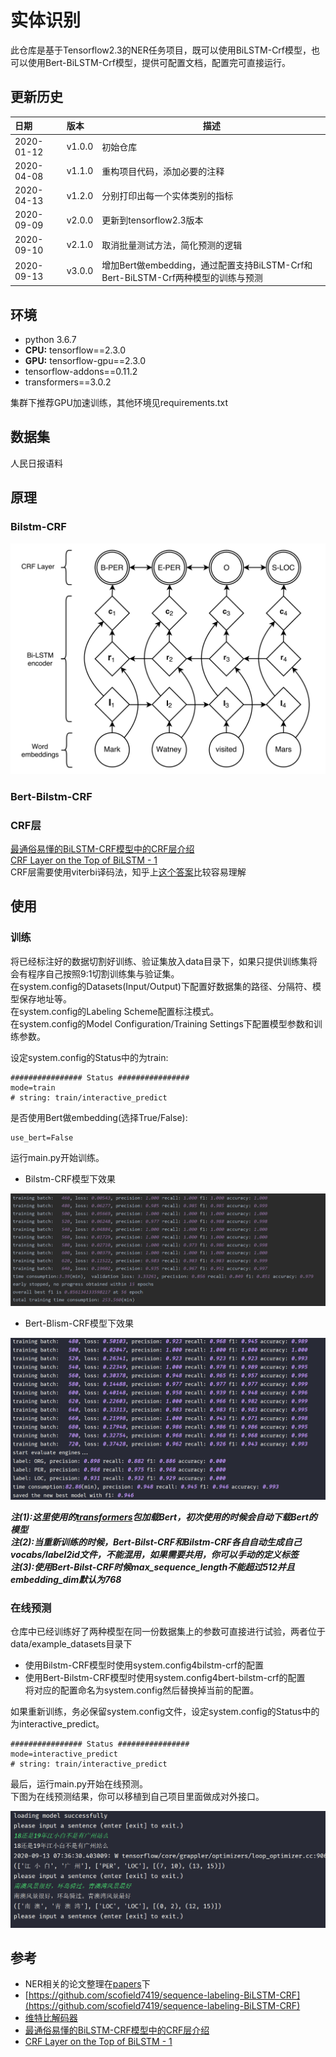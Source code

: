 # 实体识别
此仓库是基于Tensorflow2.3的NER任务项目，既可以使用BiLSTM-Crf模型，也可以使用Bert-BiLSTM-Crf模型，提供可配置文档，配置完可直接运行。

## 更新历史
日期|版本|描述
:---|:---|---
2020-01-12|v1.0.0|初始仓库
2020-04-08|v1.1.0|重构项目代码，添加必要的注释
2020-04-13|v1.2.0|分别打印出每一个实体类别的指标
2020-09-09|v2.0.0|更新到tensorflow2.3版本
2020-09-10|v2.1.0|取消批量测试方法，简化预测的逻辑
2020-09-13|v3.0.0|增加Bert做embedding，通过配置支持BiLSTM-Crf和Bert-BiLSTM-Crf两种模型的训练与预测

## 环境
* python 3.6.7
* **CPU:** tensorflow==2.3.0
* **GPU:** tensorflow-gpu==2.3.0
* tensorflow-addons==0.11.2
* transformers==3.0.2

集群下推荐GPU加速训练，其他环境见requirements.txt

## 数据集
人民日报语料

## 原理 
### Bilstm-CRF

![model](img/model.png) 

### Bert-Bilstm-CRF
 
### CRF层
[最通俗易懂的BiLSTM-CRF模型中的CRF层介绍](https://zhuanlan.zhihu.com/p/44042528)  
[CRF Layer on the Top of BiLSTM - 1](https://createmomo.github.io/2017/09/12/CRF_Layer_on_the_Top_of_BiLSTM_1/)  
CRF层需要使用viterbi译码法，知乎上[这个答案](https://www.zhihu.com/question/20136144)比较容易理解    

## 使用
### 训练
将已经标注好的数据切割好训练、验证集放入data目录下，如果只提供训练集将会有程序自己按照9:1切割训练集与验证集。  
在system.config的Datasets(Input/Output)下配置好数据集的路径、分隔符、模型保存地址等。  
在system.config的Labeling Scheme配置标注模式。  
在system.config的Model Configuration/Training Settings下配置模型参数和训练参数。  

设定system.config的Status中的为train:
```
################ Status ################
mode=train
# string: train/interactive_predict
```

是否使用Bert做embedding(选择True/False):
```
use_bert=False
```

运行main.py开始训练。  

* Bilstm-CRF模型下效果

![bilstm-crf-train](img/bilstm-crf-train.png)  

* Bert-Blism-CRF模型下效果

![bert-bilstm-crf-train](img/bert-bilstm-crf-train.png)  

***注(1):这里使用的[transformers](https://github.com/huggingface/transformers)包加载Bert，初次使用的时候会自动下载Bert的模型***  
***注(2):当重新训练的时候，Bert-Bilst-CRF和Bilstm-CRF各自自动生成自己vocabs/label2id文件，不能混用，如果需要共用，你可以手动的定义标签***   
***注(3):使用Bert-Bilst-CRF时候max_sequence_length不能超过512并且embedding_dim默认为768***

### 在线预测
仓库中已经训练好了两种模型在同一份数据集上的参数可直接进行试验，两者位于data/example_datasets目录下  
* 使用Bilstm-CRF模型时使用system.config4bilstm-crf的配置
* 使用Bert-Bilstm-CRF模型时使用system.config4bert-bilstm-crf的配置   
将对应的配置命名为system.config然后替换掉当前的配置。  

如果重新训练，务必保留system.config文件，设定system.config的Status中的为interactive_predict。 
```
################ Status ################
mode=interactive_predict
# string: train/interactive_predict
```
最后，运行main.py开始在线预测。   
下图为在线预测结果，你可以移植到自己项目里面做成对外接口。    

![online_predict](img/online_predict.png)  

## 参考
+ NER相关的论文整理在[papers](papers)下
+ [https://github.com/scofield7419/sequence-labeling-BiLSTM-CRF](https://github.com/scofield7419/sequence-labeling-BiLSTM-CRF)
+ [维特比解码器](https://www.zhihu.com/question/20136144)
+ [最通俗易懂的BiLSTM-CRF模型中的CRF层介绍](https://zhuanlan.zhihu.com/p/44042528)
+ [CRF Layer on the Top of BiLSTM - 1](https://createmomo.github.io/2017/09/12/CRF_Layer_on_the_Top_of_BiLSTM_1/)